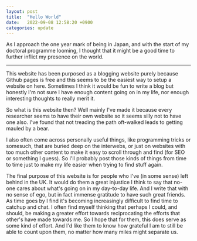 ```yaml
---
layout: post
title:  "Hello World"
date:   2022-09-08 12:58:20 +0900
categories: update
---
```


As I approach the one year mark of being in Japan, and with the start of my doctoral programme looming, I thought that it might be a good time to further inflict my presence on the world.

---

This website has been purposed as a blogging website purely because Github pages is free and this seems to be the easiest way to setup a website on here. Sometimes I think it would be fun to write a blog but honestly I'm not sure I have enough content going on in my life, nor enough interesting thoughts to really merit it.

So what is this website then? Well mainly I've made it because every researcher seems to have their own website so it seems silly not to have one also. I've found that not treading the path oft-walked leads to getting mauled by a bear.

I also often come across personally useful things, like programming tricks or somesuch, that are buried deep on the interwebs, or just on websites with too much other content to make it easy to scroll through and find (for SEO or something I guess). So I'll probably post those kinds of things from time to time just to make my life easier when trying to find stuff again.

The final purpose of this website is for people who I've (in some sense) left behind in the UK. It would do them a great injustice I think to say that no-one cares about what's going on in my day-to-day life. And I write that with no sense of ego, but in fact immense gratitude to have such great friends. As time goes by I find it's becoming increasingly difficult to find time to catchup and chat. I often find myself thinking that perhaps I could, and should, be making a greater effort towards reciprocating the efforts that other's have made towards me. So I hope that for them, this does serve as some kind of effort. And I'd like them to know how grateful I am to still be able to count upon them, no matter how many miles might separate us.
